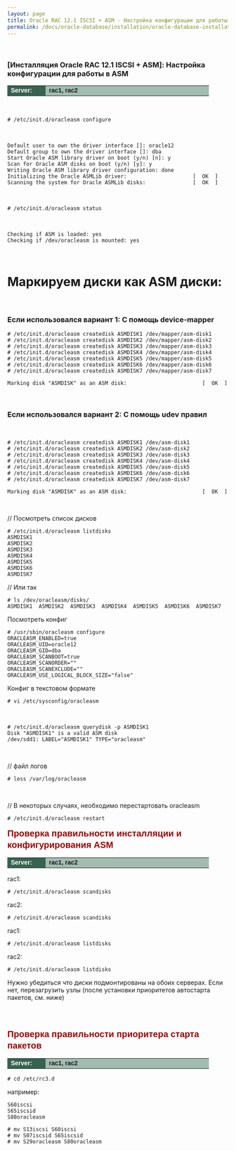 ```yaml
---
layout: page
title: Oracle RAC 12.1 ISCSI + ASM - Настройка конфигурации для работы в ASM
permalink: /docs/oracle-database/installation/oracle-database-installation/distributed/rac/linux/6.7/oracle/12.1/iscsi-asm/prepare-asm-discs/
---
```



<br/>

### [Инсталляция Oracle RAC 12.1 ISCSI + ASM]: Настройка конфигурации для работы в ASM


<table cellpadding="4" cellspacing="2" align="center" border="0" width="100%">

<tr>
<td style="color: rgb(255, 255, 255);" bgcolor="#386351" width="14%"><span style="font-family: Arial,Helvetica,sans-serif; font-size: 14px;"><strong>Server:</strong></span></td>
<td height="20" bgcolor="#a2bcb1" width="60%"><span style="font-family: Arial,Helvetica,sans-serif; font-size: 14px;"><strong>rac1, rac2</strong></span></td>
</tr>

</table>

<br/>

    # /etc/init.d/oracleasm configure

<br/>

    Default user to own the driver interface []: oracle12
    Default group to own the driver interface []: dba
    Start Oracle ASM library driver on boot (y/n) [n]: y
    Scan for Oracle ASM disks on boot (y/n) [y]: y
    Writing Oracle ASM library driver configuration: done
    Initializing the Oracle ASMLib driver:                     [  OK  ]
    Scanning the system for Oracle ASMLib disks:               [  OK  ]


<br/>

    # /etc/init.d/oracleasm status

<br/>

    Checking if ASM is loaded: yes
    Checking if /dev/oracleasm is mounted: yes


<br/>


# Маркируем диски как ASM диски:


<br/>

### Eсли использовался вариант 1: С помощь device-mapper


    # /etc/init.d/oracleasm createdisk ASMDISK1 /dev/mapper/asm-disk1
    # /etc/init.d/oracleasm createdisk ASMDISK2 /dev/mapper/asm-disk2
    # /etc/init.d/oracleasm createdisk ASMDISK3 /dev/mapper/asm-disk3
    # /etc/init.d/oracleasm createdisk ASMDISK4 /dev/mapper/asm-disk4
    # /etc/init.d/oracleasm createdisk ASMDISK5 /dev/mapper/asm-disk5
    # /etc/init.d/oracleasm createdisk ASMDISK6 /dev/mapper/asm-disk6
    # /etc/init.d/oracleasm createdisk ASMDISK7 /dev/mapper/asm-disk7

    Marking disk "ASMDISK" as an ASM disk:                        [  OK  ]


<br/>

### Eсли использовался вариант 2: С помощь udev правил

<!--

Какое-то абсолютное непонимание, почему так. Да еще и на 2-х серверах.
Наверное, что-то неправильное делаю.

    # fdisk /dev/asm-disk1
    # fdisk /dev/asm-disk2
    # fdisk /dev/asm-disk3
    # fdisk /dev/asm-disk4
    # fdisk /dev/asm-disk5
    # fdisk /dev/asm-disk6
    # fdisk /dev/asm-disk7

-->

<br/>


    # /etc/init.d/oracleasm createdisk ASMDISK1 /dev/asm-disk1
    # /etc/init.d/oracleasm createdisk ASMDISK2 /dev/asm-disk2
    # /etc/init.d/oracleasm createdisk ASMDISK3 /dev/asm-disk3
    # /etc/init.d/oracleasm createdisk ASMDISK4 /dev/asm-disk4
    # /etc/init.d/oracleasm createdisk ASMDISK5 /dev/asm-disk5
    # /etc/init.d/oracleasm createdisk ASMDISK6 /dev/asm-disk6
    # /etc/init.d/oracleasm createdisk ASMDISK7 /dev/asm-disk7

    Marking disk "ASMDISK" as an ASM disk:                        [  OK  ]



<br/>

// Посмотреть список дисков

    # /etc/init.d/oracleasm listdisks
    ASMDISK1
    ASMDISK2
    ASMDISK3
    ASMDISK4
    ASMDISK5
    ASMDISK6
    ASMDISK7

// Или так


    # ls /dev/oracleasm/disks/
    ASMDISK1  ASMDISK2  ASMDISK3  ASMDISK4  ASMDISK5  ASMDISK6  ASMDISK7



Посмотреть конфиг

    # /usr/sbin/oracleasm configure
    ORACLEASM_ENABLED=true
    ORACLEASM_UID=oracle12
    ORACLEASM_GID=dba
    ORACLEASM_SCANBOOT=true
    ORACLEASM_SCANORDER=""
    ORACLEASM_SCANEXCLUDE=""
    ORACLEASM_USE_LOGICAL_BLOCK_SIZE="false"

Конфиг в текстовом формате

    # vi /etc/sysconfig/oracleasm

<br/>

    # /etc/init.d/oracleasm querydisk -p ASMDISK1
    Disk "ASMDISK1" is a valid ASM disk
    /dev/sdd1: LABEL="ASMDISK1" TYPE="oracleasm"


<br/>

// файл логов

    # less /var/log/oracleasm

<br/>

// В некоторых случаях, необходимо перестартовать oracleasm

    # /etc/init.d/oracleasm restart




<span style="font-size: 20px; text-align: left; line-height: 130%; font-family: Arial,Helvetica,sans-serif; color: rgb(153, 0, 0);">
<strong>Проверка правильности инсталляции и конфигурирования ASM</strong></span>

<table cellpadding="4" cellspacing="2" align="center" border="0" width="100%">

<tr>
	<td style="color: rgb(255, 255, 255);" bgcolor="#386351" width="14%"><span style="font-family: Arial,Helvetica,sans-serif; font-size: 14px;"><strong>Server:</strong></span></td>
	<td height="20" bgcolor="#a2bcb1" width="60%"><span style="font-family: Arial,Helvetica,sans-serif; font-size: 14px;"><strong>rac1, rac2</strong></span></td>
</tr>

</table>


rac1:

	# /etc/init.d/oracleasm scandisks

rac2:

	# /etc/init.d/oracleasm scandisks

rac1:

	# /etc/init.d/oracleasm listdisks

rac2:

	# /etc/init.d/oracleasm listdisks


Нужно убедиться что диски подмонтированы на обоих серверах.
Если нет, перезагрузить узлы (после установки приоритетов автостарта пакетов, см. ниже)


<br/><br/>

<span style="font-size: 20px; text-align: left; line-height: 130%; font-family: Arial,Helvetica,sans-serif; color: rgb(153, 0, 0);">
<strong>Проверка правильности приоритера старта пакетов</strong></span>

<table cellpadding="4" cellspacing="2" align="center" border="0" width="100%">

<tr>
	<td style="color: rgb(255, 255, 255);" bgcolor="#386351" width="14%"><span style="font-family: Arial,Helvetica,sans-serif; font-size: 14px;"><strong>Server:</strong></span></td>
	<td height="20" bgcolor="#a2bcb1" width="60%"><span style="font-family: Arial,Helvetica,sans-serif; font-size: 14px;"><strong>rac1, rac2</strong></span></td>
</tr>

</table>


	# cd /etc/rc3.d

например:

	S60iscsi
	S65iscsid
	S80oracleasm

    # mv S13iscsi S60iscsi
    # mv S07iscsid S65iscsid
    # mv S29oracleasm S80oracleasm
